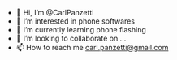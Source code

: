 - 👋 Hi, I’m @CarlPanzetti
- 👀 I’m interested in phone softwares
- 🌱 I’m currently learning phone flashing
- 💞️ I’m looking to collaborate on ...
- 📫 How to reach me carl.panzetti@gmail.com

<!---
CarlPanzetti/CarlPanzetti is a ✨ special ✨ repository because its `README.md` (this file) appears on your GitHub profile.
You can click the Preview link to take a look at your changes.
--->
